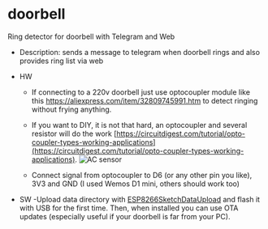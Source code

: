 # doorbell
Ring detector for doorbell with Telegram and Web

- Description: sends a message to telegram when doorbell rings and also provides ring list via web

 - HW
    - If connecting to a 220v doorbell just use optocoupler module like this https://aliexpress.com/item/32809745991.htm to detect ringing without frying anything.
    - If you want to DIY, it is not that hard, an optocoupler and several resistor will do the work [https://circuitdigest.com/tutorial/opto-coupler-types-working-applications](https://circuitdigest.com/tutorial/opto-coupler-types-working-applications). ![AC sensor](https://circuitdigest.com/sites/default/files/inlineimages/u/Optocoupler-for-Detecting-AC-Voltage.png)
    
    - Connect signal from optocoupler to D6 (or any other pin you like), 3V3 and GND (I used Wemos D1 mini, others should work too)
    
 - SW
    -Upload data directory with [ESP8266SketchDataUpload](https://randomnerdtutorials.com/install-esp8266-filesystem-uploader-arduino-ide/) and flash it with USB for the first time. Then, when installed you can use OTA updates (especially useful if your doorbell is far from your PC).                           
              
